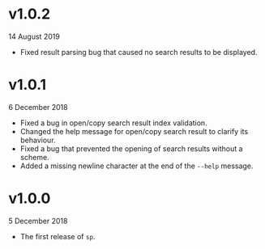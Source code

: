 # v1.0.2
14 August 2019

- Fixed result parsing bug that caused no search results to be displayed.

# v1.0.1
6 December 2018

- Fixed a bug in open/copy search result index validation.
- Changed the help message for open/copy search result to clarify its behaviour.
- Fixed a bug that prevented the opening of search results without a scheme.
- Added a missing newline character at the end of the `--help` message.

# v1.0.0
5 December 2018

- The first release of `sp`.
